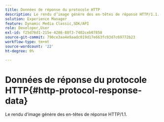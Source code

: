 ```yaml
---
title: Données de réponse du protocole HTTP
description: Le rendu d’image génère des en-têtes de réponse HTTP/1.1.
solution: Experience Manager
feature: Dynamic Media Classic,SDK/API
role: Developer,User
exl-id: f25d76d1-215e-4286-88f3-7402ceb07858
source-git-commit: 790ce3aa4e9aadc019d17e663fc93d7c69772b23
workflow-type: tm+mt
source-wordcount: '22'
ht-degree: 0%

---
```


# Données de réponse du protocole HTTP{#http-protocol-response-data}

Le rendu d’image génère des en-têtes de réponse HTTP/1.1.
